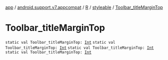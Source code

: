 [app](../../../index.md) / [android.support.v7.appcompat](../../index.md) / [R](../index.md) / [styleable](index.md) / [Toolbar_titleMarginTop](.)

# Toolbar_titleMarginTop

`static val Toolbar_titleMarginTop: `[`Int`](https://kotlinlang.org/api/latest/jvm/stdlib/kotlin/-int/index.html)
`static val Toolbar_titleMarginTop: `[`Int`](https://kotlinlang.org/api/latest/jvm/stdlib/kotlin/-int/index.html)
`static val Toolbar_titleMarginTop: `[`Int`](https://kotlinlang.org/api/latest/jvm/stdlib/kotlin/-int/index.html)
`static val Toolbar_titleMarginTop: `[`Int`](https://kotlinlang.org/api/latest/jvm/stdlib/kotlin/-int/index.html)